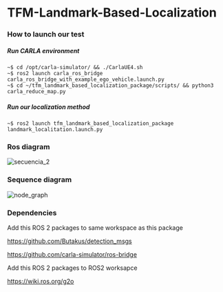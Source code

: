 # TFM-Landmark-Based-Localization

### How to launch our test

##### Run CARLA environment
```console
~$ cd /opt/carla-simulator/ && ./CarlaUE4.sh
~$ ros2 launch carla_ros_bridge carla_ros_bridge_with_example_ego_vehicle.launch.py
~$ cd ~/tfm_landmark_based_localization_package/scripts/ && python3 carla_reduce_map.py
```


##### Run our localization method
```console
~$ ros2 launch tfm_landmark_based_localization_package landmark_localitation.launch.py
```

### Ros diagram
![secuencia_2](https://github.com/davidst12/TFM-Landmark-Based-Localization/assets/118628096/f4298b41-e659-495d-8633-eefde5de4c7b)

### Sequence diagram
![node_graph](https://github.com/davidst12/TFM-Landmark-Based-Localization/assets/118628096/1af52464-bd71-4728-8c0b-1f3d1f627b57)

### Dependencies

Add this ROS 2 packages to same workspace as this package

https://github.com/Butakus/detection_msgs

https://github.com/carla-simulator/ros-bridge

Add this ROS 2 packages to ROS2 worksapce

https://wiki.ros.org/g2o
